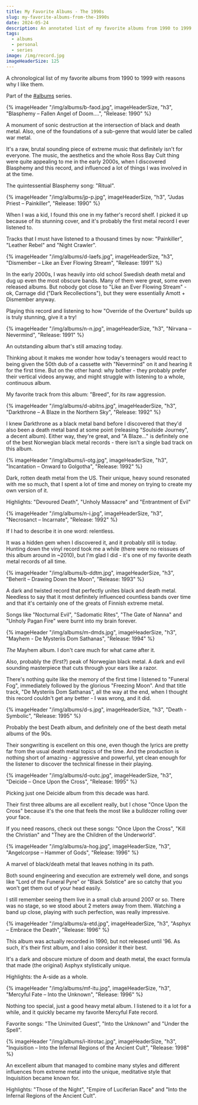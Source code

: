 ```yaml
---
title: My Favorite Albums - The 1990s
slug: my-favorite-albums-from-the-1990s
date: 2024-05-24
description: An annotated list of my favorite albums from 1990 to 1999.
tags:
  - albums
  - personal
  - series
image: /img/record.jpg
imageHeaderSize: 125
---
```


A chronological list of my favorite albums from 1990 to 1999 with reasons why I like them.

Part of the [#albums](/tags/albums/) series.

<div class="hr shadow mt2 mb2"></div>

{% imageHeader "/img/albums/b-faod.jpg", imageHeaderSize, "h3", "Blasphemy – Fallen Angel of Doom....", "Release: 1990" %}

A monument of sonic destruction at the intersection of black and death metal. Also, one of the foundations of a sub-genre that would later be called war metal.

It's a raw, brutal sounding piece of extreme music that definitely isn't for everyone. The music, the aesthetics and the whole Ross Bay Cult thing were quite appealing to me in the early 2000s, when I discovered Blasphemy and this record, and influenced a lot of things I was involved in at the time.

The quintessential Blasphemy song: "Ritual".

{% imageHeader "/img/albums/jp-p.jpg", imageHeaderSize, "h3", "Judas Priest – Painkiller", "Release: 1990" %}

When I was a kid, I found this one in my father's record shelf. I picked it up because of its stunning cover, and it's probably the first metal record I ever listened to.

Tracks that I must have listened to a thousand times by now: "Painkiller", "Leather Rebel" and "Night Crawler".

{% imageHeader "/img/albums/d-laefs.jpg", imageHeaderSize, "h3", "Dismember – Like an Ever Flowing Stream", "Release: 1991" %}

In the early 2000s, I was heavily into old school Swedish death metal and dug up even the most obscure bands. Many of them were great, some even released albums. But nobody got close to "Like an Ever Flowing Stream" - ok, Carnage did ("Dark Recollections"), but they were essentially Amott + Dismember anyway.

Playing this record and listening to how "Override of the Overture" builds up is truly stunning, give it a try!

{% imageHeader "/img/albums/n-n.jpg", imageHeaderSize, "h3", "Nirvana – Nevermind", "Release: 1991" %}

An outstanding album that's still amazing today.

Thinking about it makes me wonder how today's teenagers would react to being given the 50th dub of a cassette with "Nevermind" on it and hearing it for the first time. But on the other hand: why bother - they probably prefer their vertical videos anyway, and might struggle with listening to a whole, continuous album.

My favorite track from this album: "Breed", for its raw aggression.

{% imageHeader "/img/albums/d-abitns.jpg", imageHeaderSize, "h3", "Darkthrone – A Blaze in the Northern Sky", "Release: 1992" %}

I knew Darkthrone as a black metal band before I discovered that they'd also been a death metal band at some point (releasing "Soulside Journey", a decent album). Either way, they're great, and "A Blaze..." is definitely one of the best Norwegian black metal records - there isn't a single bad track on this album.

{% imageHeader "/img/albums/i-otg.jpg", imageHeaderSize, "h3", "Incantation – Onward to Golgotha", "Release: 1992" %}

Dark, rotten death metal from the US. Their unique, heavy sound resonated with me so much, that I spent a lot of time and money on trying to create my own version of it.

Highlights: "Devoured Death", "Unholy Massacre" and "Entrantment of Evil"

{% imageHeader "/img/albums/n-i.jpg", imageHeaderSize, "h3", "Necrosanct – Incarnate", "Release: 1992" %}

If I had to describe it in one word: relentless.

It was a hidden gem when I discovered it, and it probably still is today. Hunting down the vinyl record took me a while (there were no reissues of this album around in ~2010), but I'm glad I did - it's one of my favorite death metal records of all time.

{% imageHeader "/img/albums/b-ddtm.jpg", imageHeaderSize, "h3", "Beherit – Drawing Down the Moon", "Release: 1993" %}

A dark and twisted record that perfectly unites black and death metal. Needless to say that it most definitely influenced countless bands over time and that it's certainly one of the greats of Finnish extreme metal.

Songs like "Nocturnal Evil", "Sadomatic Rites", "The Gate of Nanna" and "Unholy Pagan Fire" were burnt into my brain forever.

{% imageHeader "/img/albums/m-dmds.jpg", imageHeaderSize, "h3", "Mayhem - De Mysteriis Dom Sathanas", "Release: 1994" %}

_The_ Mayhem album. I don't care much for what came after it.

Also, probably the (first?) peak of Norwegian black metal. A dark and evil sounding masterpiece that cuts through your ears like a razor.

There's nothing quite like the memory of the first time I listened to "Funeral Fog", immediately followed by the glorious "Freezing Moon". And that title track, "De Mysteriis Dom Sathanas", all the way at the end, when I thought this record couldn't get any better - I was wrong, and it did.

{% imageHeader "/img/albums/d-s.jpg", imageHeaderSize, "h3", "Death - Symbolic", "Release: 1995" %}

Probably the best Death album, and definitely one of the best death metal albums of the 90s.

Their songwriting is excellent on this one, even though the lyrics are pretty far from the usual death metal topics of the time. And the production is nothing short of amazing - aggressive and powerful, yet clean enough for the listener to discover the technical finesse in their playing.

{% imageHeader "/img/albums/d-outc.jpg", imageHeaderSize, "h3", "Deicide – Once Upon the Cross", "Release: 1995" %}

Picking just one Deicide album from this decade was hard.

Their first three albums are all excellent really, but I chose "Once Upon the Cross" because it's the one that feels the most like a bulldozer rolling over your face.

If you need reasons, check out these songs: "Once Upon the Cross", "Kill the Christian" and "They are the Children of the Underworld".

{% imageHeader "/img/albums/a-hog.jpg", imageHeaderSize, "h3", "Angelcorpse – Hammer of Gods", "Release: 1996" %}

A marvel of black/death metal that leaves nothing in its path.

Both sound engineering and execution are extremely well done, and songs like "Lord of the Funeral Pyre" or "Black Solstice" are so catchy that you won't get them out of your head easily.

I still remember seeing them live in a small club around 2007 or so. There was no stage, so we stood about 2 meters away from them. Watching a band up close, playing with such perfection, was really impressive.

{% imageHeader "/img/albums/a-etd.jpg", imageHeaderSize, "h3", "Asphyx – Embrace the Death", "Release: 1996" %}

This album was actually recorded in 1990, but not released until '96. As such, it's their first album, and I also consider it their best.

It's a dark and obscure mixture of doom and death metal, the exact formula that made (the original) Asphyx stylistically unique.

Highlights: the A-side as a whole.

{% imageHeader "/img/albums/mf-itu.jpg", imageHeaderSize, "h3", "Mercyful Fate – Into the Unknown", "Release: 1996" %}

Nothing too special, just a good heavy metal album. I listened to it a lot for a while, and it quickly became my favorite Mercyful Fate record.

Favorite songs: "The Uninvited Guest", "Into the Unknown" and "Under the Spell".

{% imageHeader "/img/albums/i-itirotac.jpg", imageHeaderSize, "h3", "Inquisition – Into the Infernal Regions of the Ancient Cult", "Release: 1998" %}

An excellent album that managed to combine many styles and different influences from extreme metal into the unique, meditative style that Inquisition became known for.

Highlights: "Those of the Night", "Empire of Luciferian Race" and "Into the Infernal Regions of the Ancient Cult".
